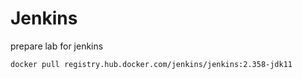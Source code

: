 # Jenkins 

prepare lab for jenkins 


```
docker pull registry.hub.docker.com/jenkins/jenkins:2.358-jdk11
```
